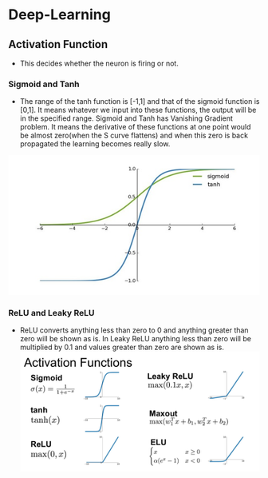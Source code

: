 # Deep-Learning

## Activation Function
* This decides whether the neuron is firing or not. 
### Sigmoid and Tanh 
* The range of the tanh function is [-1,1] and that of the sigmoid function is [0,1]. It means whatever we input into these functions, the output will be in the specified range.  Sigmoid and Tanh has Vanishing Gradient problem. It means the derivative of these functions at one point would be almost zero(when the S curve flattens) and when this zero is back propagated the learning becomes really slow.

![Sigmoid and Tanh functions](./Images/Sigmoid_Tanh.jpg)
### ReLU and Leaky ReLU
* ReLU converts anything less than zero to 0 and anything greater than zero will be shown as is. In Leaky ReLU anything less than zero will be multiplied by 0.1 and values greater than zero are shown as is.
![All Activation Functions](./Images/Acitvation_Functions.png) 
